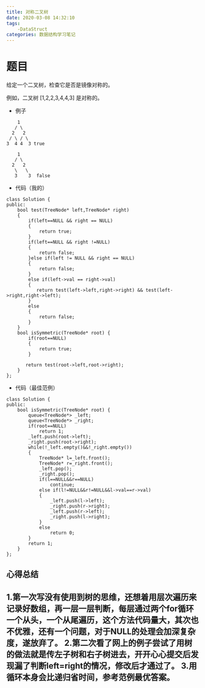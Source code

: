 ```yaml
---
title: 对称二叉树
date: 2020-03-08 14:32:10
tags: 
    -DataStruct
categories: 数据结构学习笔记
---
```

# 题目
给定一个二叉树，检查它是否是镜像对称的。

例如，二叉树 [1,2,2,3,4,4,3] 是对称的。
* 例子
```
    1
   / \
  2   2
 / \ / \
3  4 4  3 true

    1
   / \
  2   2
   \   \
   3    3  false
```
* 代码（我的）
```
class Solution {
public:
    bool test(TreeNode* left,TreeNode* right)
    {
        if(left==NULL && right == NULL)
        {
            return true;
        }
        if(left==NULL && right !=NULL)
        {
            return false;
        }else if(left != NULL && right == NULL)
        {
            return false;
        }
        else if(left->val == right->val)
        {
           return test(left->left,right->right) && test(left->right,right->left);
        }
        else
        {
            return false;
        }
    }
    bool isSymmetric(TreeNode* root) {
        if(root==NULL)
        {
            return true;
        }

       return test(root->left,root->right);
    }
};
```
* 代码（最佳范例）
```
class Solution {
public:
    bool isSymmetric(TreeNode* root) {
        queue<TreeNode*> _left;
        queue<TreeNode*> _right;
        if(root==NULL)
            return 1;
        _left.push(root->left);
        _right.push(root->right);
        while(!_left.empty()&&!_right.empty())
        {
            TreeNode* l=_left.front();
            TreeNode* r=_right.front();
            _left.pop();
            _right.pop();
            if(l==NULL&&r==NULL)
                continue;
            else if(l!=NULL&&r!=NULL&&l->val==r->val)
            {
                _left.push(l->left);
                _right.push(r->right);
                _left.push(r->left);
                _right.push(l->right);
            }
            else 
                return 0;
        }
        return 1;
    }
};
```
## 心得总结
1.第一次写没有使用到树的思维，还想着用层次遍历来记录好数组，再一层一层判断，每层通过两个for循环一个从头，一个从尾遍历，这个方法代码量大，其次也不优雅，还有一个问题，对于NULL的处理会加深复杂度，遂放弃了。
2.第二次看了网上的例子尝试了用树的做法就是传左子树和右子树进去，开开心心提交后发现漏了判断left=right的情况，修改后才通过了。
3.用循环本身会比递归省时间，参考范例最优答案。
---

